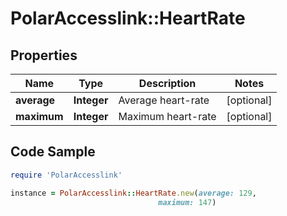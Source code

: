 # PolarAccesslink::HeartRate

## Properties

Name | Type | Description | Notes
------------ | ------------- | ------------- | -------------
**average** | **Integer** | Average heart-rate | [optional]
**maximum** | **Integer** | Maximum heart-rate | [optional]

## Code Sample

```ruby
require 'PolarAccesslink'

instance = PolarAccesslink::HeartRate.new(average: 129,
                                 maximum: 147)
```


